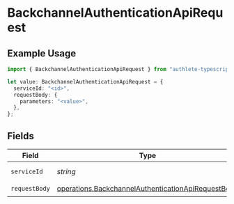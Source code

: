 # BackchannelAuthenticationApiRequest

## Example Usage

```typescript
import { BackchannelAuthenticationApiRequest } from "authlete-typescript-sdk/models/operations";

let value: BackchannelAuthenticationApiRequest = {
  serviceId: "<id>",
  requestBody: {
    parameters: "<value>",
  },
};
```

## Fields

| Field                                                                                                                    | Type                                                                                                                     | Required                                                                                                                 | Description                                                                                                              |
| ------------------------------------------------------------------------------------------------------------------------ | ------------------------------------------------------------------------------------------------------------------------ | ------------------------------------------------------------------------------------------------------------------------ | ------------------------------------------------------------------------------------------------------------------------ |
| `serviceId`                                                                                                              | *string*                                                                                                                 | :heavy_check_mark:                                                                                                       | A service ID.                                                                                                            |
| `requestBody`                                                                                                            | [operations.BackchannelAuthenticationApiRequestBody](../../models/operations/backchannelauthenticationapirequestbody.md) | :heavy_check_mark:                                                                                                       | N/A                                                                                                                      |